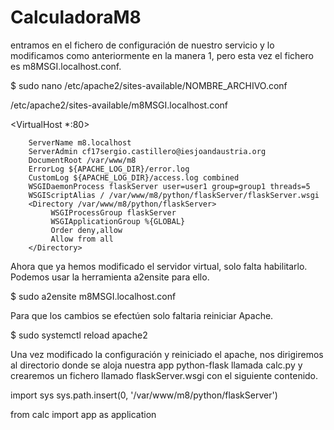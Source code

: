# CalculadoraM8

entramos en el fichero de configuración de nuestro servicio y lo modificamos como anteriormente en la manera 1, pero esta vez el fichero es m8MSGI.localhost.conf.

$	sudo nano /etc/apache2/sites-available/NOMBRE_ARCHIVO.conf 




/etc/apache2/sites-available/m8MSGI.localhost.conf

<VirtualHost *:80>

        ServerName m8.localhost
        ServerAdmin cf17sergio.castillero@iesjoandaustria.org
        DocumentRoot /var/www/m8
        ErrorLog ${APACHE_LOG_DIR}/error.log
        CustomLog ${APACHE_LOG_DIR}/access.log combined
        WSGIDaemonProcess flaskServer user=user1 group=group1 threads=5
        WSGIScriptAlias / /var/www/m8/python/flaskServer/flaskServer.wsgi
        <Directory /var/www/m8/python/flaskServer>
             WSGIProcessGroup flaskServer
             WSGIApplicationGroup %{GLOBAL}
             Order deny,allow
             Allow from all
        </Directory>
</VirtualHost>



Ahora que ya hemos modificado el servidor virtual, solo falta habilitarlo. Podemos usar la herramienta a2ensite para ello.

$	sudo a2ensite m8MSGI.localhost.conf 


Para que los cambios se efectúen solo faltaria reiniciar Apache.

$	sudo systemctl reload apache2 


Una vez modificado la configuración y reiniciado el apache, nos dirigiremos al directorio donde se aloja nuestra app python-flask llamada calc.py y crearemos un fichero llamado flaskServer.wsgi con el siguiente contenido.

import sys
sys.path.insert(0, '/var/www/m8/python/flaskServer')

from calc import app as application

